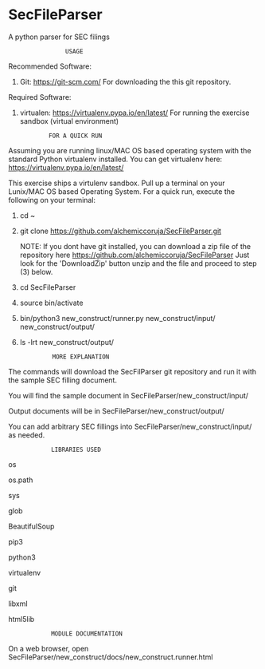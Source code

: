 # SecFileParser
A python parser for SEC filings

                    USAGE

Recommended Software:
1) Git: https://git-scm.com/
        For downloading the this git repository.

Required Software:
1) virtualen: https://virtualenv.pypa.io/en/latest/
              For running the exercise sandbox (virtual environment)
                    
               FOR A QUICK RUN

Assuming you are running linux/MAC OS based operating system with
the standard Python virtualenv installed. You can get virtualenv here:
https://virtualenv.pypa.io/en/latest/

This exercise ships a virtulenv sandbox.  Pull up a terminal on
your Lunix/MAC OS based Operating System.
For a quick run, execute the following on your terminal:


1) cd ~

2) git clone https://github.com/alchemiccoruja/SecFileParser.git

   NOTE: If you dont have git installed, you can
   download a zip file of the repository
   here https://github.com/alchemiccoruja/SecFileParser
   Just look for  the 'DownloadZip' button
   unzip and the file and proceed to step (3) below.
   

3) cd SecFileParser

4) source bin/activate

5) bin/python3 new_construct/runner.py  new_construct/input/ new_construct/output/

6) ls -lrt new_construct/output/


                MORE EXPLANATION
The commands will download the SecFilParser git repository
and run it with the sample SEC filling document.

You will find the sample document in SecFileParser/new_construct/input/

Output documents will be in SecFileParser/new_construct/output/

You can add arbitrary SEC fillings into SecFileParser/new_construct/input/
as needed.


                LIBRARIES USED
os

os.path

sys

glob

BeautifulSoup

pip3

python3

virtualenv

git

libxml

html5lib

                MODULE DOCUMENTATION
On a web browser, open SecFileParser/new_construct/docs/new_construct.runner.html

